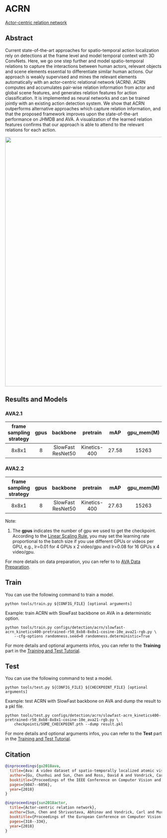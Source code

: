 # ACRN

[Actor-centric relation network](https://openaccess.thecvf.com/content_ECCV_2018/html/Chen_Sun_Actor-centric_Relation_Network_ECCV_2018_paper.html)

<!-- [ALGORITHM] -->

## Abstract

<!-- [ABSTRACT] -->

Current state-of-the-art approaches for spatio-temporal action localization rely on detections at the frame level and model temporal context with 3D ConvNets. Here, we go one step further and model spatio-temporal relations to capture the interactions between human actors, relevant objects and scene elements essential to differentiate similar human actions. Our approach is weakly supervised and mines the relevant elements automatically with an actor-centric relational network (ACRN). ACRN computes and accumulates pair-wise relation information from actor and global scene features, and generates relation features for action classification. It is implemented as neural networks and can be trained jointly with an existing action detection system. We show that ACRN outperforms alternative approaches which capture relation information, and that the proposed framework improves upon the state-of-the-art performance on JHMDB and AVA. A visualization of the learned relation features confirms that our approach is able to attend to the relevant relations for each action.

<!-- [IMAGE] -->

<div align=center>
<img src="https://user-images.githubusercontent.com/34324155/142996406-09ac1b09-2a9e-478c-9035-5fe7a80bc80b.png" width="800"/>
</div>

## Results and Models

### AVA2.1

| frame sampling strategy | gpus |     backbone      |   pretrain   |  mAP  | gpu_mem(M) |                    config                    |                    ckpt                     |                    log                     |
| :---------------------: | :--: | :---------------: | :----------: | :---: | :--------: | :------------------------------------------: | :-----------------------------------------: | :----------------------------------------: |
|          8x8x1          |  8   | SlowFast ResNet50 | Kinetics-400 | 27.58 |   15263    | [config](/configs/detection/acrn/slowfast-acrn_kinetics400-pretrained-r50_8xb8-8x8x1-cosine-10e_ava21-rgb.py) | [ckpt](https://download.openmmlab.com/mmaction/v1.0/detection/acrn/slowfast-acrn_kinetics400-pretrained-r50_8xb8-8x8x1-cosine-10e_ava21-rgb/slowfast-acrn_kinetics400-pretrained-r50_8xb8-8x8x1-cosine-10e_ava21-rgb_20220906-0dae1a90.pth) | [log](https://download.openmmlab.com/mmaction/v1.0/detection/acrn/slowfast-acrn_kinetics400-pretrained-r50_8xb8-8x8x1-cosine-10e_ava21-rgb/slowfast-acrn_kinetics400-pretrained-r50_8xb8-8x8x1-cosine-10e_ava21-rgb.log) |

### AVA2.2

| frame sampling strategy | gpus |     backbone      |   pretrain   |  mAP  | gpu_mem(M) |                    config                    |                    ckpt                     |                    log                     |
| :---------------------: | :--: | :---------------: | :----------: | :---: | :--------: | :------------------------------------------: | :-----------------------------------------: | :----------------------------------------: |
|          8x8x1          |  8   | SlowFast ResNet50 | Kinetics-400 | 27.63 |   15263    | [config](/configs/detection/acrn/slowfast-acrn_kinetics400-pretrained-r50_8xb8-8x8x1-cosine-10e_ava22-rgb.py) | [ckpt](https://download.openmmlab.com/mmaction/v1.0/detection/acrn/slowfast-acrn_kinetics400-pretrained-r50_8xb8-8x8x1-cosine-10e_ava22-rgb/slowfast-acrn_kinetics400-pretrained-r50_8xb8-8x8x1-cosine-10e_ava22-rgb_20220906-0dae1a90.pth) | [log](https://download.openmmlab.com/mmaction/v1.0/detection/acrn/slowfast-acrn_kinetics400-pretrained-r50_8xb8-8x8x1-cosine-10e_ava22-rgb/slowfast-acrn_kinetics400-pretrained-r50_8xb8-8x8x1-cosine-10e_ava22-rgb.log) |

Note:

1. The **gpus** indicates the number of gpu we used to get the checkpoint.
   According to the [Linear Scaling Rule](https://arxiv.org/abs/1706.02677), you may set the learning rate proportional to the batch size if you use different GPUs or videos per GPU,
   e.g., lr=0.01 for 4 GPUs x 2 video/gpu and lr=0.08 for 16 GPUs x 4 video/gpu.

For more details on data preparation, you can refer to to [AVA Data Preparation](/tools/data/ava/README.md).

## Train

You can use the following command to train a model.

```shell
python tools/train.py ${CONFIG_FILE} [optional arguments]
```

Example: train ACRN with SlowFast backbone on AVA in a deterministic option.

```shell
python tools/train.py configs/detection/acrn/slowfast-acrn_kinetics400-pretrained-r50_8xb8-8x8x1-cosine-10e_ava21-rgb.py \
    --cfg-options randomness.seed=0 randomness.deterministic=True
```

For more details and optional arguments infos, you can refer to the **Training** part in the [Training and Test Tutorial](/docs/en/user_guides/4_train_test.md).

## Test

You can use the following command to test a model.

```shell
python tools/test.py ${CONFIG_FILE} ${CHECKPOINT_FILE} [optional arguments]
```

Example: test ACRN with SlowFast backbone on AVA and dump the result to a pkl file.

```shell
python tools/test.py configs/detection/acrn/slowfast-acrn_kinetics400-pretrained-r50_8xb8-8x8x1-cosine-10e_ava21-rgb.py \
    checkpoints/SOME_CHECKPOINT.pth --dump result.pkl
```

For more details and optional arguments infos, you can refer to the **Test** part in the [Training and Test Tutorial](/docs/en/user_guides/4_train_test.md).

## Citation

<!-- [DATASET] -->

```BibTeX
@inproceedings{gu2018ava,
  title={Ava: A video dataset of spatio-temporally localized atomic visual actions},
  author={Gu, Chunhui and Sun, Chen and Ross, David A and Vondrick, Carl and Pantofaru, Caroline and Li, Yeqing and Vijayanarasimhan, Sudheendra and Toderici, George and Ricco, Susanna and Sukthankar, Rahul and others},
  booktitle={Proceedings of the IEEE Conference on Computer Vision and Pattern Recognition},
  pages={6047--6056},
  year={2018}
}
```

```BibTeX
@inproceedings{sun2018actor,
  title={Actor-centric relation network},
  author={Sun, Chen and Shrivastava, Abhinav and Vondrick, Carl and Murphy, Kevin and Sukthankar, Rahul and Schmid, Cordelia},
  booktitle={Proceedings of the European Conference on Computer Vision (ECCV)},
  pages={318--334},
  year={2018}
}
```
